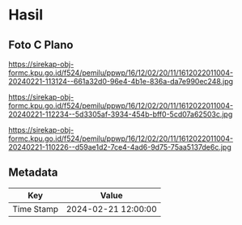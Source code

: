 # Hasil

## Foto C Plano

https://sirekap-obj-formc.kpu.go.id/f524/pemilu/ppwp/16/12/02/20/11/1612022011004-20240221-113124--661a32d0-96e4-4b1e-836a-da7e990ec248.jpg

https://sirekap-obj-formc.kpu.go.id/f524/pemilu/ppwp/16/12/02/20/11/1612022011004-20240221-112234--5d3305af-3934-454b-bff0-5cd07a62503c.jpg

https://sirekap-obj-formc.kpu.go.id/f524/pemilu/ppwp/16/12/02/20/11/1612022011004-20240221-110226--d59ae1d2-7ce4-4ad6-9d75-75aa5137de6c.jpg


## Metadata

| Key        | Value               |
| ---------- | ------------------- |
| Time Stamp | 2024-02-21 12:00:00 |




